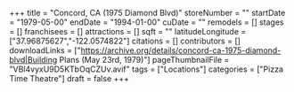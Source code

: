 +++
title = "Concord, CA (1975 Diamond Blvd)"
storeNumber = ""
startDate = "1979-05-00"
endDate = "1994-01-00"
cuDate = ""
remodels = []
stages = []
franchisees = []
attractions = []
sqft = ""
latitudeLongitude = ["37.96875627","-122.0574822"]
citations = []
contributors = []
downloadLinks = ["https://archive.org/details/concord-ca-1975-diamond-blvd|Building Plans (May 23rd, 1979)"]
pageThumbnailFile = "VBl4vyxU9D5KTbOqCZUv.avif"
tags = ["Locations"]
categories = ["Pizza Time Theatre"]
draft = false
+++
